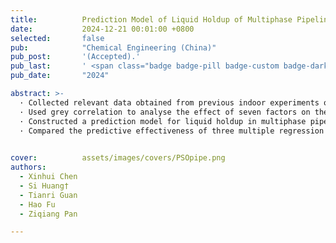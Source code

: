 ```yaml
---
title:          Prediction Model of Liquid Holdup of Multiphase Pipelines Based on PSO-BP Algorithm
date:           2024-12-21 00:01:00 +0800
selected:       false
pub:            "Chemical Engineering (China)"
pub_post:       '(Accepted).'
pub_last:       ' <span class="badge badge-pill badge-custom badge-dark">Journal</span>'
pub_date:       "2024"

abstract: >-
  · Collected relevant data obtained from previous indoor experiments on gas-liquid two-phase flow.<br>
  · Used grey correlation to analyse the effect of seven factors on the liquid holding.<br>
  · Constructed a prediction model for liquid holdup in multiphase pipelines based on PSO optimised BP neural network. <br>
  · Compared the predictive effectiveness of three multiple regression models and three BP neural network models.

  
cover:          assets/images/covers/PSOpipe.png
authors:
  - Xinhui Chen
  - Si Huang†
  - Tianri Guan
  - Hao Fu
  - Ziqiang Pan

---
```

